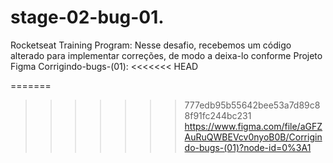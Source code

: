 # stage-02-bug-01.

Rocketseat Training Program:
Nesse desafio, recebemos um código alterado para implementar correções, de modo a deixa-lo conforme Projeto Figma Corrigindo-bugs-(01):
<<<<<<< HEAD

=======
>>>>>>> 777edb95b55642bee53a7d89c88f91fc244bc231
https://www.figma.com/file/aGFZAuRuQWBEVcv0nyoB0B/Corrigindo-bugs-(01)?node-id=0%3A1
